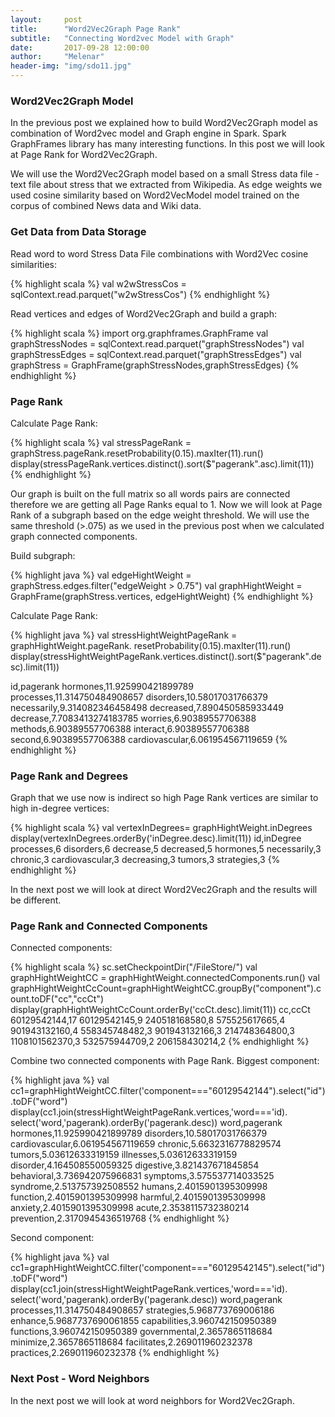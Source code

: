```yaml
---
layout:     post
title:      "Word2Vec2Graph Page Rank"
subtitle:   "Connecting Word2vec Model with Graph"
date:       2017-09-28 12:00:00
author:     "Melenar"
header-img: "img/sdo11.jpg"
---
```


<p><h3>Word2Vec2Graph Model</h3>
In the previous post we explained how to build Word2Vec2Graph model as combination of Word2vec model and Graph engine in Spark.
Spark GraphFrames library has many interesting functions. In this post we will look at Page Rank for Word2Vec2Graph.
</p>



<p>We will use the Word2Vec2Graph model based on a small Stress data file - text file about stress that we extracted from Wikipedia. As edge weights we used cosine similarity based on Word2VecModel model trained on the corpus of combined News data and Wiki data.</p>

<p><h3>Get Data from Data Storage</h3>
Read word to word Stress Data File combinations with Word2Vec cosine similarities: </p>
{% highlight scala %}
val w2wStressCos = sqlContext.read.parquet("w2wStressCos")
{% endhighlight %}

Read vertices and edges of Word2Vec2Graph and build a graph: </p>
{% highlight scala %}
import org.graphframes.GraphFrame
val graphStressNodes = sqlContext.read.parquet("graphStressNodes")
val graphStressEdges = sqlContext.read.parquet("graphStressEdges")
val graphStress = GraphFrame(graphStressNodes,graphStressEdges)
{% endhighlight %}

<p><h3>Page Rank</h3>
Calculate Page Rank: </p>
{% highlight scala %}
val stressPageRank = graphStress.pageRank.resetProbability(0.15).maxIter(11).run()
display(stressPageRank.vertices.distinct().sort($"pagerank".asc).limit(11))
{% endhighlight %}

<p>Our graph is built on the full matrix so all words pairs are connected therefore we are getting all Page Ranks equal to 1. Now we will look at Page Rank of a subgraph based on the edge weight threshold. We will use the same threshold (>.075) as we used in the previous post when we calculated graph  connected components.</p>
<p>Build subgraph: </p>
{% highlight java %}
val edgeHightWeight = graphStress.edges.filter("edgeWeight > 0.75")
val graphHightWeight = GraphFrame(graphStress.vertices, edgeHightWeight)
{% endhighlight %}

<p>Calculate Page Rank: </p>
{% highlight java %}
val stressHightWeightPageRank = graphHightWeight.pageRank.
resetProbability(0.15).maxIter(11).run()
display(stressHightWeightPageRank.vertices.distinct().sort($"pagerank".desc).limit(11))

id,pagerank
hormones,11.925990421899789
processes,11.314750484908657
disorders,10.58017031766379
necessarily,9.314082346458498
decreased,7.890450585933449
decrease,7.7083413274183785
worries,6.90389557706388
methods,6.90389557706388
interact,6.90389557706388
second,6.90389557706388
cardiovascular,6.061954567119659
{% endhighlight %}

<p><h3>Page Rank and Degrees</h3>
Graph that we use now is indirect so high Page Rank vertices are similar to high in-degree vertices: </p>
{% highlight scala %}
val vertexInDegrees= graphHightWeight.inDegrees
display(vertexInDegrees.orderBy('inDegree.desc).limit(11))
id,inDegree
processes,6
disorders,6
decrease,5
decreased,5
hormones,5
necessarily,3
chronic,3
cardiovascular,3
decreasing,3
tumors,3
strategies,3
{% endhighlight %}

<p>In the next post we will look at direct Word2Vec2Graph and the results will be different.</p>

<p><h3>Page Rank and Connected Components</h3>
Connected components: </p>
{% highlight scala %}
sc.setCheckpointDir("/FileStore/")
val graphHightWeightCC = graphHightWeight.connectedComponents.run()
val graphHightWeightCcCount=graphHightWeightCC.groupBy("component").count.toDF("cc","ccCt")
display(graphHightWeightCcCount.orderBy('ccCt.desc).limit(11))
cc,ccCt
60129542144,17
60129542145,9
240518168580,8
575525617665,4
901943132160,4
558345748482,3
901943132166,3
214748364800,3
1108101562370,3
532575944709,2
206158430214,2
{% endhighlight %}

<p>Combine two connected components with Page Rank. Biggest component: </p>
{% highlight java %}
val cc1=graphHightWeightCC.filter('component==="60129542144").select("id").toDF("word")
display(cc1.join(stressHightWeightPageRank.vertices,'word==='id).
select('word,'pagerank).orderBy('pagerank.desc))
word,pagerank
hormones,11.925990421899789
disorders,10.58017031766379
cardiovascular,6.061954567119659
chronic,5.6632316778829574
tumors,5.03612633319159
illnesses,5.03612633319159
disorder,4.164508550059325
digestive,3.821437671845854
behavioral,3.736942075966831
symptoms,3.575537714033525
syndrome,2.513757392508552
humans,2.4015901395309998
function,2.4015901395309998
harmful,2.4015901395309998
anxiety,2.4015901395309998
acute,2.3538115732380214
prevention,2.3170945436519768
{% endhighlight %}

<p>Second component: </p>
{% highlight java %}
val cc1=graphHightWeightCC.filter('component==="60129542145").select("id").toDF("word")
display(cc1.join(stressHightWeightPageRank.vertices,'word==='id).
select('word,'pagerank).orderBy('pagerank.desc))
word,pagerank
processes,11.314750484908657
strategies,5.968773769006186
enhance,5.9687737690061855
capabilities,3.960742150950389
functions,3.960742150950389
governmental,2.3657865118684
minimize,2.3657865118684
facilitates,2.269011960232378
practices,2.269011960232378
{% endhighlight %}



<p><h3>Next Post - Word Neighbors</h3>
In the next post we will look at word neighbors for Word2Vec2Graph.
</p>
